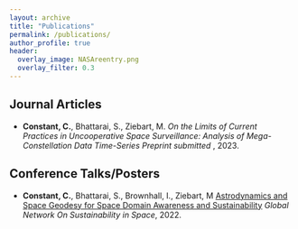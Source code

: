 ```yaml
---
layout: archive
title: "Publications"
permalink: /publications/
author_profile: true
header:
  overlay_image: NASAreentry.png
  overlay_filter: 0.3
---
```


Journal Articles
------

* <b>Constant, C.</b>, Bhattarai, S., Ziebart, M.  _On the Limits of Current Practices in Uncooperative Space Surveillance: Analysis of Mega-Constellation Data Time-Series_  <i>Preprint submitted </i>, 2023.

Conference Talks/Posters
------
* <b>Constant, C.</b>, Bhattarai, S., Brownhall, I., Ziebart, M [Astrodynamics and Space Geodesy for Space Domain Awareness and Sustainability](https://github.com/CharlesPlusC/CharlesPlusC.github.io/raw/master/assets/GNOSIS_Poster_28_11_22.pdf) <i>Global Network On Sustainability in Space</i>, 2022.
